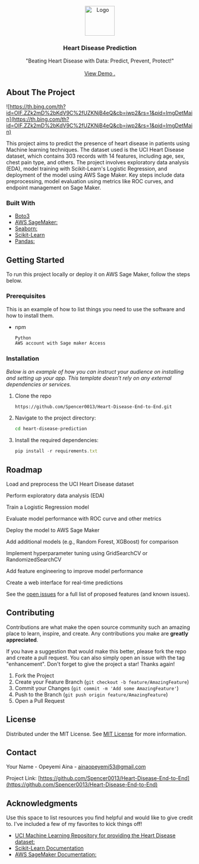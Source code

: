 
<br/>
<div align="center">
<a href="https://github.com/ShaanCoding/ReadME-Generator">
<img src="https://www.genengnews.com/wp-content/uploads/2021/12/GettyImages-1293132839-scaled-e1640204438522.jpg" alt="Logo" width="80" height="80">
</a>
<h3 align="center">Heart Disease Prediction</h3>
<p align="center">
"Beating Heart Disease with Data: Predict, Prevent, Protect!"

<br/>
<br/>
<a href="https://github.com/ShaanCoding/ReadME-Generator/">View Demo .</a>  


</p>
</div>

## About The Project

![https://th.bing.com/th?id=OIF.ZZk2mD%2bKdV9C%2fUZKNjB4eQ&cb=iwp2&rs=1&pid=ImgDetMain](https://th.bing.com/th?id=OIF.ZZk2mD%2bKdV9C%2fUZKNjB4eQ&cb=iwp2&rs=1&pid=ImgDetMain)

This project aims to predict the presence of heart disease in patients using Machine learning techniques. The dataset used is the UCI Heart Disease dataset, which contains 303 records with 14 features, including age, sex, chest pain type, and others. The project involves exploratory data analysis (EDA), model training with Scikit-Learn's Logistic Regression, and deployment of the model using AWS Sage Maker. Key steps include data preprocessing, model evaluation using metrics like ROC curves, and endpoint management on Sage Maker.
### Built With

- [Boto3](https://boto3.amazonaws.com/v1/documentation/api/latest/index.html)
- [AWS SageMaker:](https://aws.amazon.com/sagemaker/)
- [Seaborn:](https://seaborn.pydata.org/)
- [Scikit-Learn](https://scikit-learn.org/)
- [Pandas:](https://pandas.pydata.org/)
## Getting Started

To run this project locally or deploy it on AWS Sage Maker, follow the steps below.
### Prerequisites

This is an example of how to list things you need to use the software and how to install them.

- npm
  ```sh
  Python
  AWS account with Sage maker Access
  ```
### Installation

_Below is an example of how you can instruct your audience on installing and setting up your app. This template doesn't rely on any external dependencies or services._


1. Clone the repo
   ```sh
   https://github.com/Spencer0013/Heart-Disease-End-to-End.git
   ```
2. Navigate to the project directory:
   ```sh
   cd heart-disease-prediction
   ```
3. Install the required dependencies:
   ```js
   pip install -r requirements.txt
   ```
## Roadmap

Load and preprocess the UCI Heart Disease dataset



Perform exploratory data analysis (EDA)



Train a Logistic Regression model


Evaluate model performance with ROC curve and other metrics



Deploy the model to AWS Sage Maker



Add additional models (e.g., Random Forest, XGBoost) for comparison



Implement hyperparameter tuning using GridSearchCV or RandomizedSearchCV



Add feature engineering to improve model performance



Create a web interface for real-time predictions

See the [open issues](https://github.com/ShaanCoding/ReadME-Generator/issues) for a full list of proposed features (and known issues).
## Contributing

Contributions are what make the open source community such an amazing place to learn, inspire, and create. Any contributions you make are **greatly appreciated**.

If you have a suggestion that would make this better, please fork the repo and create a pull request. You can also simply open an issue with the tag "enhancement".
Don't forget to give the project a star! Thanks again!

1. Fork the Project
2. Create your Feature Branch (`git checkout -b feature/AmazingFeature`)
3. Commit your Changes (`git commit -m 'Add some AmazingFeature'`)
4. Push to the Branch (`git push origin feature/AmazingFeature`)
5. Open a Pull Request
## License

Distributed under the MIT License. See [MIT License](https://opensource.org/licenses/MIT) for more information.
## Contact

Your Name - Opeyemi Aina - ainaopeyemi53@gmail.com

Project Link: [https://github.com/Spencer0013/Heart-Disease-End-to-End](https://github.com/Spencer0013/Heart-Disease-End-to-End)
## Acknowledgments

Use this space to list resources you find helpful and would like to give credit to. I've included a few of my favorites to kick things off!


- [UCI Machine Learning Repository for providing the Heart Disease dataset:](https://archive.ics.uci.edu/ml/datasets/Heart+Disease)
- [Scikit-Learn Documentation](https://scikit-learn.org/stable/documentation.html)
- [AWS SageMaker Documentation:](https://docs.aws.amazon.com/sagemaker/)
